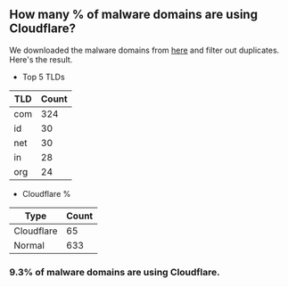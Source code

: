 ## How many % of malware domains are using Cloudflare?


We downloaded the malware domains from [here](https://urlhaus.abuse.ch) and filter out duplicates.
Here's the result.


[//]: # (start replacement)


- Top 5 TLDs

| TLD | Count |
| --- | --- |
| com | 324 |
| id | 30 |
| net | 30 |
| in | 28 |
| org | 24 |


- Cloudflare %

| Type | Count |
| --- | --- |
| Cloudflare | 65 |
| Normal | 633 |


### 9.3% of malware domains are using Cloudflare.
